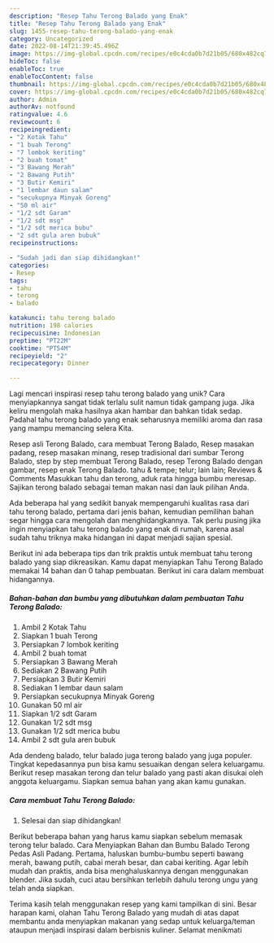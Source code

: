 ```yaml
---
description: "Resep Tahu Terong Balado yang Enak"
title: "Resep Tahu Terong Balado yang Enak"
slug: 1455-resep-tahu-terong-balado-yang-enak
category: Uncategorized
date: 2022-08-14T21:39:45.496Z
image: https://img-global.cpcdn.com/recipes/e0c4cda0b7d21b05/680x482cq70/tahu-terong-balado-foto-resep-utama.jpg
hideToc: false
enableToc: true
enableTocContent: false
thumbnail: https://img-global.cpcdn.com/recipes/e0c4cda0b7d21b05/680x482cq70/tahu-terong-balado-foto-resep-utama.jpg
cover: https://img-global.cpcdn.com/recipes/e0c4cda0b7d21b05/680x482cq70/tahu-terong-balado-foto-resep-utama.jpg
author: Admin
authorAv: notfound
ratingvalue: 4.6
reviewcount: 6
recipeingredient:
- "2 Kotak Tahu"
- "1 buah Terong"
- "7 lombok keriting"
- "2 buah tomat"
- "3 Bawang Merah"
- "2 Bawang Putih"
- "3 Butir Kemiri"
- "1 lembar daun salam"
- "secukupnya Minyak Goreng"
- "50 ml air"
- "1/2 sdt Garam"
- "1/2 sdt msg"
- "1/2 sdt merica bubu"
- "2 sdt gula aren bubuk"
recipeinstructions:

- "Sudah jadi dan siap dihidangkan!"
categories:
- Resep
tags:
- tahu
- terong
- balado

katakunci: tahu terong balado 
nutrition: 198 calories
recipecuisine: Indonesian
preptime: "PT22M"
cooktime: "PT54M"
recipeyield: "2"
recipecategory: Dinner

---
```





Lagi mencari inspirasi resep tahu terong balado yang unik? Cara menyiapkannya sangat tidak terlalu sulit namun tidak gampang juga. Jika keliru mengolah maka hasilnya akan hambar dan bahkan tidak sedap. Padahal tahu terong balado yang enak seharusnya memiliki aroma dan rasa yang mampu memancing selera Kita.





Resep asli Terong Balado, cara membuat Terong Balado, Resep masakan padang, resep masakan minang, resep tradisional dari sumbar Terong Balado, step by step membuat Terong Balado, resep Terong Balado dengan gambar, resep enak Terong Balado. tahu &amp; tempe; telur; lain lain; Reviews &amp; Comments Masukkan tahu dan terong, aduk rata hingga bumbu meresap. Sajikan terong balado sebagai teman makan nasi dan lauk pilihan Anda.

Ada beberapa hal yang sedikit banyak mempengaruhi kualitas rasa dari tahu terong balado, pertama dari jenis bahan, kemudian pemilihan bahan segar hingga cara mengolah dan menghidangkannya. Tak perlu pusing jika ingin menyiapkan tahu terong balado yang enak di rumah, karena asal sudah tahu triknya maka hidangan ini dapat menjadi sajian spesial.






Berikut ini ada beberapa tips dan trik praktis untuk membuat tahu terong balado yang siap dikreasikan. Kamu dapat menyiapkan Tahu Terong Balado memakai 14 bahan dan 0 tahap pembuatan. Berikut ini cara dalam membuat hidangannya.

<!--inarticleads1-->

##### Bahan-bahan dan bumbu yang dibutuhkan dalam pembuatan Tahu Terong Balado:

1. Ambil 2 Kotak Tahu
1. Siapkan 1 buah Terong
1. Persiapkan 7 lombok keriting
1. Ambil 2 buah tomat
1. Persiapkan 3 Bawang Merah
1. Sediakan 2 Bawang Putih
1. Persiapkan 3 Butir Kemiri
1. Sediakan 1 lembar daun salam
1. Persiapkan secukupnya Minyak Goreng
1. Gunakan 50 ml air
1. Siapkan 1/2 sdt Garam
1. Gunakan 1/2 sdt msg
1. Gunakan 1/2 sdt merica bubu
1. Ambil 2 sdt gula aren bubuk


Ada dendeng balado, telur balado juga terong balado yang juga populer. Tingkat kepedasannya pun bisa kamu sesuaikan dengan selera keluargamu. Berikut resep masakan terong dan telur balado yang pasti akan disukai oleh anggota keluargamu. Siapkan semua bahan yang akan kamu gunakan. 

<!--inarticleads2-->

##### Cara membuat Tahu Terong Balado:


1. Selesai dan siap dihidangkan!

Berikut beberapa bahan yang harus kamu siapkan sebelum memasak terong telur balado. Cara Menyiapkan Bahan dan Bumbu Balado Terong Pedas Asli Padang. Pertama, haluskan bumbu-bumbu seperti bawang merah, bawang putih, cabai merah besar, dan cabai keriting. Agar lebih mudah dan praktis, anda bisa menghaluskannya dengan menggunakan blender. Jika sudah, cuci atau bersihkan terlebih dahulu terong ungu yang telah anda siapkan. 

Terima kasih telah menggunakan resep yang kami tampilkan di sini. Besar harapan kami, olahan Tahu Terong Balado yang mudah di atas dapat membantu anda menyiapkan makanan yang sedap untuk keluarga/teman ataupun menjadi inspirasi dalam berbisnis kuliner. Selamat menikmati
